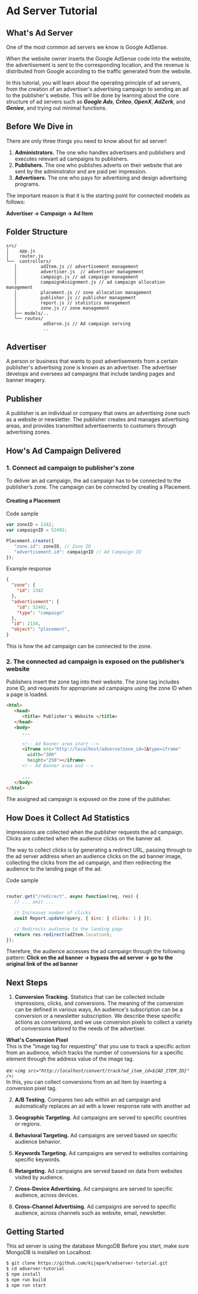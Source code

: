 # Ad Server Tutorial

## What's Ad Server

One of the most common ad servers we know is Google AdSense.  

When the website owner inserts the Google AdSense code into the website, the advertisement is sent to the corresponding location, and the revenue is distributed from Google according to the traffic generated from the website.

In this tutorial, you will learn about the operating principle of ad servers, from the creation of an advertiser's advertising campaign to sending an ad to the publisher's website. This will be done by learning about the core structure of ad servers such as ***Google Ads***, ***Criteo***, ***OpenX***, ***AdZerk***, and ***Geniee***, and trying out minimal functions.

## Before We Dive in

There are only three things you need to know about for ad server!  

1. **Administrators.** The one who handles advertisers and publishers and executes relevant ad campaigns to publishers.
2. **Publishers.** The one who publishes adverts on their website that are sent by the administrator and are paid per impression.
3. **Advertisers.** The one who pays for advertising and design advertising programs.

The important reason is that it is the starting point for connected models as follows:  

**Advertiser → Campaign → Ad Item**  

## Folder Structure

```
src/
│    app.js
│    router.js
└──  controllers/
   │         adItem.js // advertisement management
   │         advertiser.js  // advertiser management
   │         campaign.js // ad campaign management
   │         campaignAssignment.js // ad campaign allocation management
   │         placement.js // zone allocation management
   │         publisher.js // publisher management
   │         report.js // statistics management
   │         zone.js // zone management
   ├── models/..
   └── routes/
              adServe.js // Ad campaign serving
              ..
```

## Advertiser
A person or business that wants to post advertisements from a certain publisher's advertising zone is known as an advertiser. The advertiser develops and oversees ad campaigns that include landing pages and banner imagery.

## Publisher
A publisher is an individual or company that owns an advertising zone such as a website or newsletter. The publisher creates and manages advertising areas, and provides transmitted advertisements to customers through advertising zones.

## How's Ad Campaign Delivered

### 1. Connect ad campaign to publisher's zone

To deliver an ad campaign, the ad campaign has to be connected to the publisher’s zone. The campaign can be connected by creating a Placement.

#### Creating a Placement

Code sample
```javascript
var zoneID = 1342;
var campaignID = 52492;

Placement.create({
   "zone.id": zoneID, // Zone ID
   "advertisement.id": campaignID // Ad Campaign ID
});
```

Example response
```json
{
  "zone": {
    "id": 1342
  },
  "advertisement": {
    "id": 52492,
    "type": "campaign"
  },
  "id": 2134,
  "object": "placement",
}
```

This is how the ad campaign can be connected to the zone.

### 2. The connected ad campaign is exposed on the publisher’s website

Publishers insert the zone tag into their website. The zone tag includes zone ID, and requests for appropriate ad campaigns using the zone ID when a page is loaded.

```html
<html>
   <head>
      <title> Publisher's Website </title>
   </head>
   <body>
      ...

      <!-- Ad Banner area start -->
      <iframe src="http://localhost/adserve?zone_id=1&type=iframe" 
        width="300" 
        height="250"></iframe>
      <!-- Ad Banner area end -->
      
      ...
   </body>
</html>
```

The assigned ad campaign is exposed on the zone of the publisher.

## How Does it Collect Ad Statistics  
Impressions are collected when the publisher requests the ad campaign. Clicks are collected when the audience clicks on the banner ad.

The way to collect clicks is by generating a redirect URL, passing through to the ad server address when an audience clicks on the ad banner image, collecting the clicks from the ad campaign, and then redirecting the audience to the landing page of the ad.


Code sample
```javascript

router.get("/redirect", async function(req, res) {
   // ... omit ...

   // Increases number of clicks
   await Report.update(query, { $inc: { clicks: 1 } });

   // Redirects audience to the landing page 
   return res.redirect(adItem.location);
});
```

Therefore, the audience accesses the ad campaign through the following pattern:
**Click on the ad banner → bypass the ad server → go to the original link of the ad banner**

## Next Steps

1. **Conversion Tracking.** Statistics that can be collected include impressions, clicks, and conversions. The meaning of the conversion can be defined in various ways, An audience's subscription can be a conversion or a newsletter subscription. We describe these specific actions as conversions, and we use conversion pixels to collect a variety of conversions tailored to the needs of the advertiser.


**What's Conversion Pixel**  
This is the "image tag for requesting" that you use to track a specific action from an audience, which tracks the number of conversions for a specific element through the address value of the image tag.

*ex: ```<img src="http://localhost/convert/track?ad_item_id=${AD_ITEM_ID}" />;```*  
In this, you can collect conversions from an ad item by inserting a conversion pixel tag.

2. **A/B Testing.** Compares two ads within an ad campaign and automatically replaces an ad with a lower response rate with another ad

3. **Geographic Targeting.** Ad campaigns are served to specific countries or regions.  

4. **Behavioral Targeting.**  Ad campaigns are served based on specific audience behavior.  

5. **Keywords Targeting.**  Ad campaigns are served to websites containing specific keywords.  

6. **Retargeting.** Ad campaigns are served based on data from websites visited by audience.

7. **Cross-Device Advertising.**  Ad campaigns are served to specific audience, across devices.  

8. **Cross-Channel Advertising.** Ad campaigns are served to specific audience, across channels such as website, email, newsletter.  

## Getting Started  
This ad server is using the database MongoDB Before you start, make sure MongoDB is installed on Localhost. 
```bash
$ git clone https://github.com/kijepark/adserver-tutorial.git
$ cd adserver-tutorial
$ npm install
$ npm run build
$ npm run start
```
